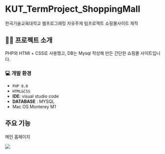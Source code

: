 # KUT_TermProject_ShoppingMall
한국기술교육대학교 웹프로그래밍 자유주제 텀프로젝트 
쇼핑몰사이트 제작

## 👋🏻 프로젝트 소개 
PHP와 HTMl + CSS로 사용했고, DB는 Mysql 작성해 만든 간단한 쇼핑몰 사이트입니다. 

### 💻 개발 환경 
- `PHP 8.0`
- `HTML&CSS`
- **IDE**: visual studio code 
- **DATABASE** : MYSQL 
- Mac OS Monterey M1

## 주요 기능 
####
메인 홈페이지 


<img src="![아지트 메인페이지1](https://user-images.githubusercontent.com/91319157/208422512-67f748aa-7a7a-4071-ad80-16edfb27c486.gif)">




